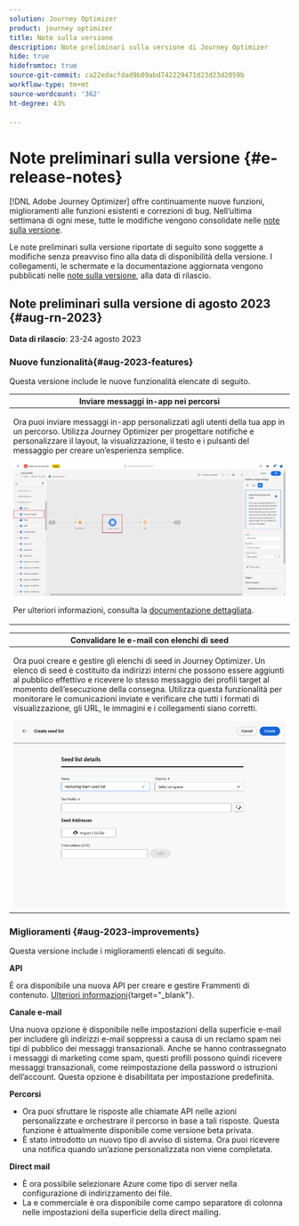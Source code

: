 ```yaml
---
solution: Journey Optimizer
product: journey optimizer
title: Note sulla versione
description: Note preliminari sulla versione di Journey Optimizer
hide: true
hidefromtoc: true
source-git-commit: ca22edacfdad9b09abd742229471d23d23d2059b
workflow-type: tm+mt
source-wordcount: '362'
ht-degree: 43%

---
```


# Note preliminari sulla versione {#e-release-notes}

[!DNL Adobe Journey Optimizer] offre continuamente nuove funzioni, miglioramenti alle funzioni esistenti e correzioni di bug. Nell’ultima settimana di ogni mese, tutte le modifiche vengono consolidate nelle [note sulla versione](release-notes.md).

Le note preliminari sulla versione riportate di seguito sono soggette a modifiche senza preavviso fino alla data di disponibilità della versione. I collegamenti, le schermate e la documentazione aggiornata vengono pubblicati nelle [note sulla versione](release-notes.md), alla data di rilascio.

## Note preliminari sulla versione di agosto 2023 {#aug-rn-2023}

**Data di rilascio**: 23-24 agosto 2023

### Nuove funzionalità{#aug-2023-features}

Questa versione include le nuove funzionalità elencate di seguito.

<table>
<thead>
<tr>
<th><strong>Inviare messaggi in-app nei percorsi</strong><br/></th>
</tr>
</thead>
<tbody>
<tr>
<td>
<p>Ora puoi inviare messaggi in-app personalizzati agli utenti della tua app in un percorso. Utilizza Journey Optimizer per progettare notifiche e personalizzare il layout, la visualizzazione, il testo e i pulsanti del messaggio per creare un’esperienza semplice.</p>
<img src="assets/in_app_journey_1.png"/>
<p>Per ulteriori informazioni, consulta la <a href="../in-app/get-started-in-app.md">documentazione dettagliata</a>.</p>
</tr>
</tbody>
</table>


<table>
<thead>
<tr>
<th><strong>Convalidare le e-mail con elenchi di seed</strong><br/></th>
</tr>
</thead>
<tbody>
<tr>
<td>
<p>Ora puoi creare e gestire gli elenchi di seed in Journey Optimizer. Un elenco di seed è costituito da indirizzi interni che possono essere aggiunti al pubblico effettivo e ricevere lo stesso messaggio dei profili target al momento dell’esecuzione della consegna. Utilizza questa funzionalità per monitorare le comunicazioni inviate e verificare che tutti i formati di visualizzazione, gli URL, le immagini e i collegamenti siano corretti.</p>
<img src="../configuration/assets/seed-list-details.png">
<!--p>For more information, refer to the <a href="../audience/get-started-audience-orchestration.md">detailed documentation</a>.</p-->
</td>
</tr>
</tbody>
</table>


<!--table>
<thead>
<tr>
<th><strong>Generate text and images with the Content assistant</strong><br/></th>
</tr>
</thead>
<tbody>
<tr>
<td>
<p>Once you have created and personalized your message, take your content to the next level with the Content assistant. You can now use the Content assistant to optimize your message's impact by experimenting with different main titles, and images. Each variant is managed as a unique Treatment, to measure and compare which title effectively generates more clicks.</p>
<p>This capability is currently available as a private beta.</p>
<img src="assets/gen-ai-image-2.png"/>
<p>For more information, refer to the <a href="../start/search-filter-categorize.md#tags">detailed documentation</a>.</p>
</td>
</tr>
</tbody>
</table-->



### Miglioramenti {#aug-2023-improvements}

Questa versione include i miglioramenti elencati di seguito.

**API**

È ora disponibile una nuova API per creare e gestire Frammenti di contenuto. [Ulteriori informazioni](https://developer.adobe.com/journey-optimizer-apis/references/content-templates/#tag/Content-fragment-API){target="_blank"}.

**Canale e-mail**

Una nuova opzione è disponibile nelle impostazioni della superficie e-mail per includere gli indirizzi e-mail soppressi a causa di un reclamo spam nei tipi di pubblico dei messaggi transazionali. Anche se hanno contrassegnato i messaggi di marketing come spam, questi profili possono quindi ricevere messaggi transazionali, come reimpostazione della password o istruzioni dell’account. Questa opzione è disabilitata per impostazione predefinita.

**Percorsi**

* Ora puoi sfruttare le risposte alle chiamate API nelle azioni personalizzate e orchestrare il percorso in base a tali risposte. Questa funzione è attualmente disponibile come versione beta privata.
* È stato introdotto un nuovo tipo di avviso di sistema. Ora puoi ricevere una notifica quando un’azione personalizzata non viene completata.
  <!--* When duplicating a journey, you can now define the name of the journey copy.-->


**Direct mail**

* È ora possibile selezionare Azure come tipo di server nella configurazione di indirizzamento dei file.
* La e commerciale è ora disponibile come campo separatore di colonna nelle impostazioni della superficie della direct mailing.